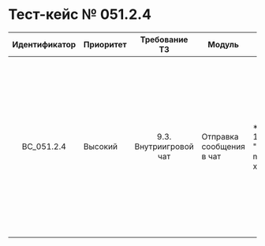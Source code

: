 # Тест-кейс № 051.2.4

| Идентификатор | Приоритет | Требование ТЗ | Модуль | Шаги тест-кейса | Ожидаемый результат |
| :---: | ----- | :---: | ----- | ----- | ----- |
|   BC\_051.2.4 |   Высокий | 9.3. Внутриигровой чат  | Отправка сообщения в чат |   **Проверка метода getMessages (Пользователь не авторизован ). ** <br> 1\. Запустить проект и открыть браузер. 2\. Ввести в строку браузера "http://server/api/index.php?method=getMessages&token=50d003bbaf9da8fdde825a51148c27be&hash=*новый хэш чата\*“. |   Ошибка: <br>  \`705\` \- невалидный токен. Пользователь не авторизован. <br><br>Ожидаемый ответ от сервера:{ "result": "error", "error": { "code": 705, "text": "User is not found" } }   |

 